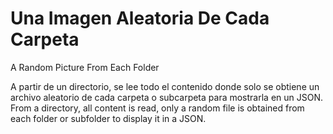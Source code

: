 # Una Imagen Aleatoria De Cada Carpeta
A Random Picture From Each Folder

A partir de un directorio, se lee todo el contenido donde solo se obtiene un archivo aleatorio de cada carpeta o subcarpeta para mostrarla en un JSON.   
From a directory, all content is read, only a random file is obtained from each folder or subfolder to display it in a JSON.
